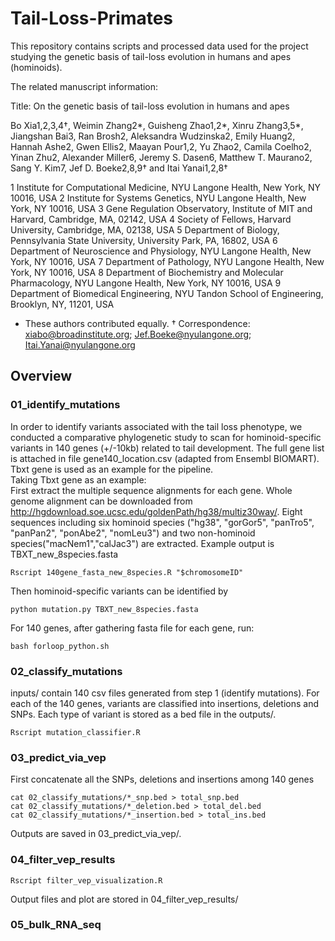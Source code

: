 # Tail-Loss-Primates
This repository contains scripts and processed data used for the project studying the genetic basis of tail-loss evolution in humans and apes (hominoids). 

The related manuscript information:  

Title: On the genetic basis of tail-loss evolution in humans and apes

Bo Xia1,2,3,4†, Weimin Zhang2*, Guisheng Zhao1,2*, Xinru Zhang3,5*, Jiangshan Bai3, Ran Brosh2, Aleksandra Wudzinska2, Emily Huang2, Hannah Ashe2, Gwen Ellis2, Maayan Pour1,2, Yu Zhao2, Camila Coelho2, Yinan Zhu2, Alexander Miller6, Jeremy S. Dasen6, Matthew T. Maurano2, Sang Y. Kim7, Jef D. Boeke2,8,9† and Itai Yanai1,2,8†

1 Institute for Computational Medicine, NYU Langone Health, New York, NY 10016, USA
2 Institute for Systems Genetics, NYU Langone Health, New York, NY 10016, USA
3 Gene Regulation Observatory, Institute of MIT and Harvard, Cambridge, MA, 02142, USA
4 Society of Fellows, Harvard University, Cambridge, MA, 02138, USA
5 Department of Biology, Pennsylvania State University, University Park, PA, 16802, USA
6 Department of Neuroscience and Physiology, NYU Langone Health, New York, NY 10016, USA
7 Department of Pathology, NYU Langone Health, New York, NY 10016, USA
8 Department of Biochemistry and Molecular Pharmacology, NYU Langone Health, New York, NY 10016, USA
9 Department of Biomedical Engineering, NYU Tandon School of Engineering, Brooklyn,
NY, 11201, USA
* These authors contributed equally.
† Correspondence: xiabo@broadinstitute.org; Jef.Boeke@nyulangone.org; Itai.Yanai@nyulangone.org


## Overview
### 01_identify_mutations
In order to identify variants associated with the tail loss phenotype, we conducted a comparative phylogenetic study to scan for hominoid-specific variants in 140 genes (+/-10kb) related to tail development. The full gene list is attached in file gene140_location.csv (adapted from Ensembl BIOMART). Tbxt gene is used as an example for the pipeline.  
Taking Tbxt gene as an example:  
First extract the multiple sequence alignments for each gene. Whole genome alignment can be downloaded from http://hgdownload.soe.ucsc.edu/goldenPath/hg38/multiz30way/. Eight sequences including six hominoid species ("hg38", "gorGor5", "panTro5", "panPan2", "ponAbe2", "nomLeu3") and  two non-hominoid species("macNem1","calJac3") are extracted. Example output is TBXT_new_8species.fasta
```
Rscript 140gene_fasta_new_8species.R "$chromosomeID"  
```
Then hominoid-specific variants can be identified by
```
python mutation.py TBXT_new_8species.fasta   
```
For 140 genes, after gathering fasta file for each gene, run:  
```
bash forloop_python.sh
```
### 02_classify_mutations
inputs/ contain 140 csv files generated from step 1 (identify mutations). For each of the 140 genes, variants are classified into insertions, deletions and SNPs. Each type of variant is stored as a bed file in the outputs/. 
```
Rscript mutation_classifier.R
```
### 03_predict_via_vep
First concatenate all the SNPs, deletions and insertions among 140 genes
```
cat 02_classify_mutations/*_snp.bed > total_snp.bed  
cat 02_classify_mutations/*_deletion.bed > total_del.bed  
cat 02_classify_mutations/*_insertion.bed > total_ins.bed
```
Outputs are saved in  03_predict_via_vep/.
### 04_filter_vep_results
```
Rscript filter_vep_visualization.R
```
Output files and plot are stored in 04_filter_vep_results/

### 05_bulk_RNA_seq



